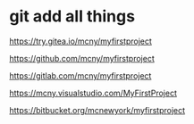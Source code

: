 git add all things
==================

https://try.gitea.io/mcny/myfirstproject

https://github.com/mcny/myfirstproject 

https://gitlab.com/mcny/myfirstproject

https://mcny.visualstudio.com/MyFirstProject

https://bitbucket.org/mcnewyork/myfirstproject


